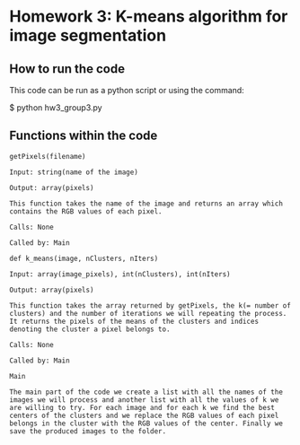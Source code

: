 # Homework 3: K-means algorithm for image segmentation

## How to run the code

This code can be run as a python script or using the command:

$ python hw3_group3.py


## Functions within the code


`getPixels(filename)`

	Input: string(name of the image)

	Output: array(pixels)

	This function takes the name of the image and returns an array which contains the RGB values of each pixel.

	Calls: None

	Called by: Main


`def k_means(image, nClusters, nIters)`

	Input: array(image_pixels), int(nClusters), int(nIters)

	Output: array(pixels)

	This function takes the array returned by getPixels, the k(= number of clusters) and the number of iterations we will repeating the process. It returns the pixels of the means of the clusters and indices denoting the cluster a pixel belongs to.

	Calls: None

	Called by: Main


`Main`

	The main part of the code we create a list with all the names of the images we will process and another list with all the values of k we are willing to try. For each image and for each k we find the best centers of the clusters and we replace the RGB values of each pixel belongs in the cluster with the RGB values of the center. Finally we save the produced images to the folder. 



